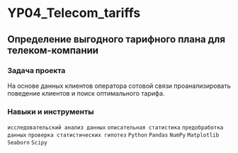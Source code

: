 # YP04_Telecom_tariffs
## Определение выгодного тарифного плана для телеком-компании
### Задача проекта
На основе данных клиентов оператора сотовой связи проанализировать поведение клиентов и поиск оптимального тарифа. 

### Навыки и инструменты
`исследовательский анализ данных` `описательная статистика` `предобработка данных` `проверка статистических гипотез` `Python` `Pandas` `NumPy` `Matplotlib` `Seaborn` `Scipy`


